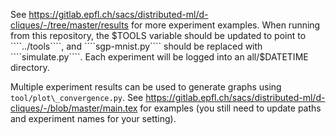 See https://gitlab.epfl.ch/sacs/distributed-ml/d-cliques/-/tree/master/results
for more experiment examples. When running from this repository, the $TOOLS
variable should be updated to point to ````../tools````, and ````sgp-mnist.py```` should be
replaced with ````simulate.py````. Each experiment will be logged into an all/$DATETIME directory.

Multiple experiment results can be used to generate graphs using
````tool/plot\_convergence.py````.  See
https://gitlab.epfl.ch/sacs/distributed-ml/d-cliques/-/blob/master/main.tex for
examples (you still need to update paths and experiment names for your
setting).
